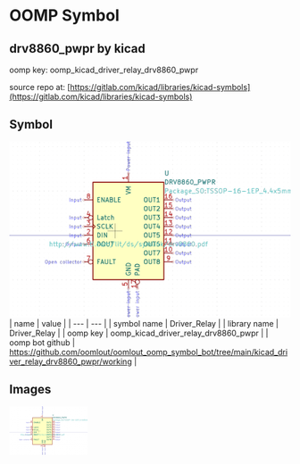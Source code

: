 # OOMP Symbol  
## drv8860_pwpr  by kicad  
  
oomp key: oomp_kicad_driver_relay_drv8860_pwpr  
  
source repo at: [https://gitlab.com/kicad/libraries/kicad-symbols](https://gitlab.com/kicad/libraries/kicad-symbols)  
## Symbol  
  
[![working.png](working_600.png)](working.png)  
| name | value | 
| --- | --- | 
| symbol name | Driver_Relay | 
| library name | Driver_Relay | 
| oomp key | oomp_kicad_driver_relay_drv8860_pwpr | 
| oomp bot github | https://github.com/oomlout/oomlout_oomp_symbol_bot/tree/main/kicad_driver_relay_drv8860_pwpr/working | 
## Images  
  
[![working.png](working_140.png)](working.png)  
